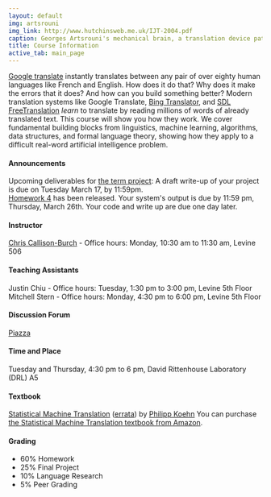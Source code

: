 ```yaml
---
layout: default
img: artsrouni
img_link: http://www.hutchinsweb.me.uk/IJT-2004.pdf
caption: Georges Artsrouni's mechanical brain, a translation device patented in 1933 in France.
title: Course Information
active_tab: main_page 
---
```


[Google translate](http://translate.google.com/) instantly
translates between any pair of over eighty human languages 
like French and English. How does it do that? Why does it 
make the errors that it does? And how can you build something 
better? Modern translation systems like Google Translate, 
[Bing Translator](http://www.microsofttranslator.com/),
and [SDL FreeTranslation](http://www.freetranslation.com/)
*learn* to translate by reading millions of words of already 
translated text. This course will show you how they work. 
We cover fundamental building blocks from linguistics, 
machine learning, algorithms, data structures, and formal 
language theory, showing how they apply to a difficult
real-word artificial intelligence problem.

#### Announcements 


<div class="alert alert-info">
Upcoming deliverables for <a href="project.html">the term project</a>: A draft write-up of your project is due on Tuesday March 17, by 11:59pm.
</div>


<div class="alert alert-info">
<a href="hw4.html">Homework 4</a> has been released. Your system's output is due by 11:59 pm, Thursday, March 26th. Your code and write up are due one day later.
</div>


#### Instructor

[Chris Callison-Burch](http://www.cis.upenn.edu/~ccb/) - Office hours: Monday, 10:30 am to 11:30 am, Levine 506

#### Teaching Assistants

Justin Chiu - Office hours: Tuesday, 1:30 pm to 3:00 pm, Levine 5th Floor  
Mitchell Stern - Office hours: Monday, 4:30 pm to 6:00 pm, Levine 5th Floor

#### Discussion Forum

[Piazza](https://piazza.com/upenn/spring2015/cis526)

#### Time and Place

Tuesday and Thursday, 4:30 pm to 6 pm, David Rittenhouse Laboratory (DRL) A5

#### Textbook

[Statistical Machine Translation](http://www.statmt.org/book/) (<a href="http://statmt.org/book/errata.html">errata</a>) 
by <a href="http://homepages.inf.ed.ac.uk/pkoehn/">Philipp Koehn</a> 
You can purchase <a href="http://www.amazon.com/Statistical-Machine-Translation-Philipp-Koehn/dp/0521874157">the Statistical Machine Translation textbook from Amazon</a>.

#### Grading
* 60% Homework
* 25% Final Project
* 10% Language Research
* 5% Peer Grading
